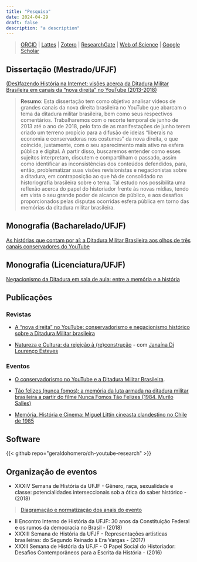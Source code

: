 ```yaml
---
title: "Pesquisa"
date: 2024-04-29
draft: false
description: "a description"
---
```


>[ORCID](https://orcid.org/0000-0001-6686-7182) | [Lattes](http://lattes.cnpq.br/9924558848538635) | [Zotero](https://www.zotero.org/geraldohomero) | [ResearchGate](https://www.researchgate.net/profile/Geraldo-Couto-Neto) | [Web of Science](https://www.webofscience.com/wos/author/record/LFU-6287-2024) | [Google Scholar](https://scholar.google.com/citations?hl=pt-BR&user=QcUrmPYAAAAJ)

## Dissertação (Mestrado/UFJF)

[(Des)fazendo História na Internet: visões acerca da Ditadura Militar Brasileira em canais da “nova direita” no YouTube (2013-2018)](https://repositorio.ufjf.br/jspui/handle/ufjf/14568)

> **Resumo**: Esta dissertação tem como objetivo analisar vídeos de grandes canais da nova direita brasileira no YouTube que abarcam o tema da ditadura militar brasileira, bem como seus respectivos comentários. Trabalharemos com o recorte temporal de junho de 2013 até o ano de 2018, pelo fato de as manifestações de junho terem criado um terreno propício para a difusão de ideias “liberais na economia e conservadoras nos costumes” da nova direita, o que coincide, justamente, com o seu aparecimento mais ativo na esfera pública e digital. A partir disso, buscaremos entender como esses sujeitos interpretam, discutem e compartilham o passado, assim como identificar as inconsistências dos conteúdos defendidos, para, então, problematizar suas visões revisionistas e negacionistas sobre a ditadura, em contraposição ao que há de consolidado na historiografia brasileira sobre o tema. Tal estudo nos possibilita uma reflexão acerca do papel do historiador frente às novas mídias, tendo em vista o seu grande poder de alcance de público, e aos desafios proporcionados pelas disputas ocorridas esfera pública em torno das memórias da ditadura militar brasileira.


## Monografia (Bacharelado/UFJF)

[As histórias que contam por aí: a Ditadura Militar Brasileira aos olhos de três canais conservadores do YouTube](https://drive.google.com/file/d/1e6iE2c-CGmdumJMd0nhIerhNN1wKaWWK/view?usp=sharing)

## Monografia (Licenciatura/UFJF)

[Negacionismo da Ditadura em sala de aula: entre a memória e a história](https://www.academia.edu/88083992/Negacionismo_da_ditadura_em_sala_de_aula_entre_a_mem%C3%B3ria_e_a_hist%C3%B3ria)


## Publicações

### Revistas

- [A “nova direita” no YouTube: conservadorismo e negacionismo histórico sobre a Ditadura Militar brasileira](https://publicacoes.ufes.br/agora/article/view/26411)
    
- [Natureza e Cultura: da rejeição à (re)construção](https://doi.org/10.34019/1981-2140.2018.17510) \- com [Janaína Di Lourenço Esteves](http://lattes.cnpq.br/0085162393782572)
    
    
### Eventos

- [O conservadorismo no YouTube e a Ditadura Militar Brasileira](https://www.academia.edu/40715252/O_conservadorismo_no_YouTube_e_a_Ditadura_Militar_Brasileira).
    
- [Tão felizes (nunca fomos): a memória da luta armada na ditadura militar brasileira a partir do filme Nunca Fomos Tão Felizes (1984, Murilo Salles)](https://www.academia.edu/40287763/T%C3%A3o_felizes_nunca_fomos_a_mem%C3%B3ria_da_luta_armada_na_ditadura_militar_brasileira_a_partir_do_filme_Nunca_Fomos_T%C3%A3o_Felizes_1984_Murilo_Salles_)
    
- [Memória, História e Cinema: Miguel Littín cineasta clandestino no Chile de 1985](https://www.academia.edu/33837941/Mem%C3%B3ria_Hist%C3%B3ria_e_Cinema_Miguel_Litt%C3%ADn_cineasta_clandestino_no_Chile_de_1985)

## Software

{{< github repo="geraldohomero/dh-youtube-research" >}}

## Organização de eventos

- XXXIV Semana de História da UFJF - Gênero, raça, sexualidade e classe: potencialidades interseccionais sob a ótica do saber histórico - (2018) 
> [Diagramação e normatização dos anais do evento](https://www.ufjf.br/semanadehistoria/files/2010/02/Anais-2018.pdf)
- II Encontro Interno de História da UFJF: 30 anos da Constituição Federal e os rumos da democracia no Brasil - (2018)
- XXXIII Semana de História da UFJF - Representações artísticas brasileiras: do Segundo Reinado à Era Vargas - (2017)
- XXXII Semana de História da UFJF - O Papel Social do Historiador: Desafios Contemporâneos para a Escrita da História - (2016)